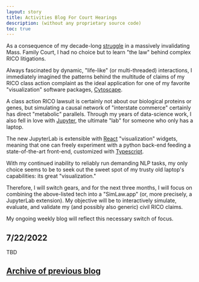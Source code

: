 ```yaml
---
layout: story
title: Activities Blog For Court Hearings
description: (without any proprietary source code)
toc: true
---
```


As a consequence of my decade-long [struggle](../about) in a massively invalidating Mass. Family Court, I had no choice but to learn "the law" behind complex RICO litigations.

Always fascinated by dynamic, "life-like" (or multi-threaded) interactions, I immediately imagined the patterns behind the multitude of claims of my RICO class action complaint as the ideal application for one of my favorite "visualization" software packages, [Cytoscape](https://cytoscape.org).

A class action RICO lawsuit is certainly not about our biological proteins or genes, but simulating a causal network of "interstate commerce" certainly has direct "metabolic" parallels. Through my years of data-science work, I also fell in love with [Jupyter](https://jupyter.org), the ultimate "lab" for someone who only has a laptop.

The new JupyterLab is extensible with [React](https://reactjs.org) "visualization" widgets, meaning that one can freely experiment with a python back-end feeding a state-of-the-art front-end, customized with [Typescript](https://www.typescriptlang.org).

With my continued inability to reliably run demanding NLP tasks, my only choice seems to be to seek out the sweet spot of my trusty old laptop's capabilities: its great "visualization."

Therefore, I will switch gears, and for the next three months, I will focus on combining the above-listed tech into a "SimLaw.app" (or, more precisely, a JupyterLab extension). My objective will be to interactively simulate, evaluate, and validate my (and possibly also generic) civil RICO claims.

My ongoing weekly blog will reflect this necessary switch of focus.

## 7/22/2022

TBD

## [Archive of previous blog](../old)
